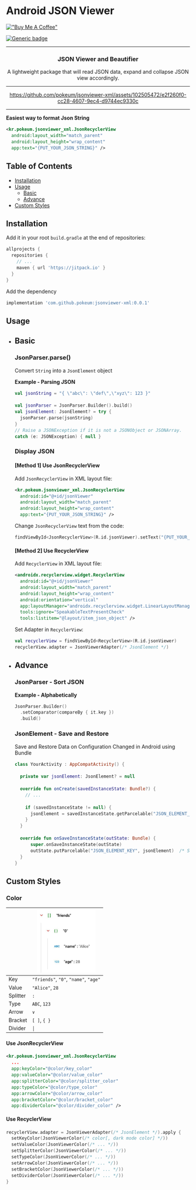 # Android JSON Viewer

[!["Buy Me A Coffee"](https://www.buymeacoffee.com/assets/img/custom_images/orange_img.png)](https://www.buymeacoffee.com/pokeumcho)

[![Generic badge](https://img.shields.io/badge/jitpack-v0.0.2-darkyellow?logo=jitpack&logoColor=white.svg)](https://jitpack.io/#pokeum/jsonviewer-xml/)

---

<div align="center">

### JSON Viewer and Beautifier

A lightweight package that will read JSON data, expand and collapse JSON view accordingly.

</div>

---

<div align="center">
  
https://github.com/pokeum/jsonviewer-xml/assets/102505472/e2f260f0-cc28-4607-9ec4-d9744ec9330c

</div>

---

**Easiest way to format Json String**

```xml
<kr.pokeum.jsonviewer_xml.JsonRecyclerView
  android:layout_width="match_parent"
  android:layout_height="wrap_content"
  app:text="{PUT_YOUR_JSON_STRING}" />
```

## Table of Contents
- [Installation](#installation)
- [Usage](#usage)
    - [Basic](#basic)
    - [Advance](#advance)
- [Custom Styles](#styles)


## <a id="installation"> Installation

Add it in your root `build.gradle` at the end of repositories:

```gradle
allprojects {
  repositories {
    // ...
    maven { url 'https://jitpack.io' }
  }
}
```

Add the dependency

```gradle
implementation 'com.github.pokeum:jsonviewer-xml:0.0.1'
```

## <a id="usage"> Usage

- ## <a id="basic"> Basic

  ### JsonParser.parse()
  
  Convert `String` into a `JsonElement` object

  **Example - Parsing JSON**
  ```kotlin
  val jsonString = "{ \"abc\": \"def\",\"xyz\": 123 }"
            
  val jsonParser = JsonParser.Builder().build()
  val jsonElement: JsonElement? = try {
    jsonParser.parse(jsonString)
  }
  // Raise a JSONException if it is not a JSONObject or JSONArray.
  catch (e: JSONException) { null }
  ```

  ### Display JSON

  #### [Method 1] Use JsonRecyclerView

  Add `JsonRecyclerView` in XML layout file:
  ```xml
  <kr.pokeum.jsonviewer_xml.JsonRecyclerView
    android:id="@+id/jsonViewer"
    android:layout_width="match_parent"
    android:layout_height="wrap_content"
    app:text="{PUT_YOUR_JSON_STRING}" />
  ```

  Change `JsonRecyclerView` text from the code:
  ```kotlin
  findViewById<JsonRecyclerView>(R.id.jsonViewer).setText("{PUT_YOUR_JSON_STRING}")
  ```

  #### [Method 2] Use RecyclerView

  Add `RecyclerView` in XML layout file:
  ```xml
  <androidx.recyclerview.widget.RecyclerView
    android:id="@+id/jsonViewer"
    android:layout_width="match_parent"
    android:layout_height="wrap_content"
    android:orientation="vertical"
    app:layoutManager="androidx.recyclerview.widget.LinearLayoutManager"
    tools:ignore="SpeakableTextPresentCheck"
    tools:listitem="@layout/item_json_object" />
  ```
  
  Set Adapter in `RecyclerView`:
  ```kotlin
  val recyclerView = findViewById<RecyclerView>(R.id.jsonViewer)
  recyclerView.adapter = JsonViewerAdapter(/* JsonElement */)
  ```

- ## <a id="advance"> Advance

  ### JsonParser - Sort JSON

  **Example - Alphabetically**
  ```kotlin
  JsonParser.Builder()
    .setComparator(compareBy { it.key })
    .build()
  ```

  ### JsonElement - Save and Restore

  Save and Restore Data on Configuration Changed in Android using Bundle
    
  ```kotlin
  class YourActivity : AppCompatActivity() {

    private var jsonElement: JsonElement? = null

    override fun onCreate(savedInstanceState: Bundle?) {
      // ...
  
      if (savedInstanceState != null) {
        jsonElement = savedInstanceState.getParcelable("JSON_ELEMENT_KEY")  /* Restore */
      }
    }

    override fun onSaveInstanceState(outState: Bundle) {
        super.onSaveInstanceState(outState)
        outState.putParcelable("JSON_ELEMENT_KEY", jsonElement)  /* Save */
    }
  }
  ```

## <a id="styles"> Custom Styles

### Color

|  | <img src="./image/screenshot/styles-color.png"  width="160"> |
| -- | -- |
| Key | `"friends"`, `"0"`, `"name"`, `"age"` |
| Value | `"Alice"`, `28` |
| Splitter | `:` |
| Type | `ABC`, `123` |
| Arrow | `∨` |
| Bracket | `[ ]`, `{ }` |
| Divider | `│` |

#### Use JsonRecyclerView

  ```xml
  <kr.pokeum.jsonviewer_xml.JsonRecyclerView
    ...
    app:keyColor="@color/key_color"
    app:valueColor="@color/value_color"
    app:splitterColor="@color/splitter_color"
    app:typeColor="@color/type_color"
    app:arrowColor="@color/arrow_color"
    app:bracketColor="@color/bracket_color"
    app:dividerColor="@color/divider_color" />
  ```

#### Use RecyclerView

  ```kotlin
  recyclerView.adapter = JsonViewerAdapter(/* JsonElement */).apply {
    setKeyColor(JsonViewerColor(/* color[, dark mode color] */))
    setValueColor(JsonViewerColor(/* ... */))
    setSplitterColor(JsonViewerColor(/* ... */))
    setTypeColor(JsonViewerColor(/* ... */))
    setArrowColor(JsonViewerColor(/* ... */))
    setBracketColor(JsonViewerColor(/* ... */))
    setDividerColor(JsonViewerColor(/* ... */))
  }
  ```